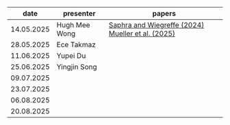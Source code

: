 | date       | presenter     | papers |
|------------|---------------|--------|
| 14.05.2025 | Hugh Mee Wong | [Saphra and Wiegreffe (2024)](https://openreview.net/forum?id=schAf4BPtD)  [Mueller et al. (2025)](https://arxiv.org/abs/2504.13151) |
| 28.05.2025 | Ece Takmaz    |        |
| 11.06.2025 | Yupei Du      |        |
| 25.06.2025 | Yingjin Song  |        |
| 09.07.2025 |               |        |
| 23.07.2025 |               |        |
| 06.08.2025 |               |        |
| 20.08.2025 |               |        |
